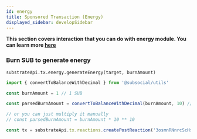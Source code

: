 ```yaml
---
id: energy
title: Sponsored Transaction (Energy)
displayed_sidebar: developSidebar
---
```


**This section covers interaction that you can do with energy module. You can learn more [here](/docs/develop/concepts/sponsored/energy.md)**

### Burn SUB to generate energy

```
substrateApi.tx.energy.generateEnergy(target, burnAmount)
```

```typescript
import { convertToBalanceWithDecimal } from '@subsocial/utils'

const burnAmount = 1 // 1 SUB

const parsedBurnAmount = convertToBalanceWithDecimal(burnAmount, 10) // SUB token uses 10 decimals, SOON (testnet) uses 12 decimals

// or you can just multiply it manually
// const parsedBurnAmount = burnAmount * 10 ** 10

const tx = substrateApi.tx.reactions.createPostReaction('3osmnRNnrcScHsgkTJH1xyBF5kGjpbWHsGrqM31BJpy4vwn8', parsedBurnAmount.toString())
```
